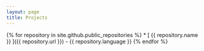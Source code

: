 ```yaml
---
layout: page
title: Projects
---
```


{% for repository in site.github.public_repositories %}
	* [ {{ repository.name }} ]({{ repository.url  }}) - {{ repository.language }}
{% endfor %}
